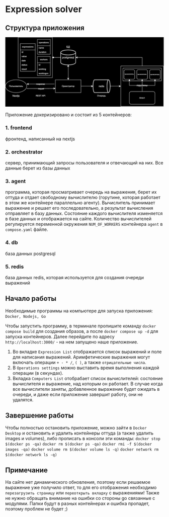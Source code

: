 # Expression solver


## Структура приложения

![alt text](https://github.com/manlop0/expression-solver/blob/main/appStruct.drawio.svg)

Приложение докеризировано и состоит из 5 контейнеров:
### 1. frontend
   фронтенд, написанный на nextjs
### 2. orchestrator 
   сервер, принимающий запросы пользователя и отвечающий на них. Все данные берет из базы данных
### 3. agent 
   программа, которая просматривает очередь на выражения, берет их оттуда и отдает свободному вычислителю (горутине, которая работает в этом же контейнере параллельно агенту).
   Вычислитель принимает выражение и решает его последовательно, а результат вычисления отправляет в базу данных.
   Состояние каждого вычислителя изменяется в базе данных и отображается на сайте.
   Количество вычислителей регулируется переменной окружения `NUM_OF_WORKERS` контейнера `agent` в `compose.yaml` файле.
### 4. db 
  база данных postgresql
### 5. redis 
  база данных redis, которая используется для создания очереди выражений


## Начало работы
Необходимые программы на компьютере для запуска приложения: `Docker, Nodejs, Go`

Чтобы запустить программу, в терминале пропишите команду `docker compose build` для создания образов, а после `docker compose up -d` для запуска контейнеров.
Далее перейдите по адресу `http://localhost:3000/` - на нем запущено наше приложение.

1. Во вкладке `Expression List` отображается список выражений и поле для написания выражений. Аримфетические выражения могут включать операции `+ - * /`, `( )`, а также `отрицательные числа`.
2. В `Operations settings` можно выставить время выполнения каждой операции (в секундах).
3. Вкладка `Computers List` отобрабает список вычислителей: состояние вычислителя и выражение, над которым он работает.
   В случае когда все вычислители заняты, добавленное выражение будет ожидать в очереди, и даже если приложение завершит работу, они не удалятся.


## Завершение работы
Чтобы полностью остановить приложение, можно зайти в `Docker Desktop` и остановить и удалить контейнеры оттуда (а также удалить images и volumes), либо прописать в консоли эти команды:
`docker stop $(docker ps -qa)`
`docker rm $(docker ps -qa)`
`docker rmi -f $(docker images -qa)`
`docker volume rm $(docker volume ls -q)`
`docker network rm $(docker network ls -q)`


## Примечание
На сайте нет динамического обновления, поэтому если решаемое выражение уже получило ответ, то для его отображения необходимо `перезагрузить страницу` или `переоткрыть вкладку` с выражениями!
Также не нужно обращать внимание на ошибки со стороны go связанные с модулями. Папки будут в разных контейнерах и ошибка пропадет, поэтому проблем не будет ;)
